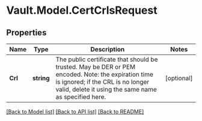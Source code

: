 # Vault.Model.CertCrlsRequest

## Properties

Name | Type | Description | Notes
------------ | ------------- | ------------- | -------------
**Crl** | **string** | The public certificate that should be trusted. May be DER or PEM encoded. Note: the expiration time is ignored; if the CRL is no longer valid, delete it using the same name as specified here. | [optional] 

[[Back to Model list]](../README.md#documentation-for-models) [[Back to API list]](../README.md#documentation-for-api-endpoints) [[Back to README]](../README.md)

